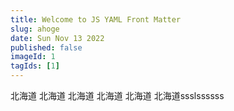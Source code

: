 ```yaml
---
title: Welcome to JS YAML Front Matter
slug: ahoge
date: Sun Nov 13 2022
published: false
imageId: 1
tagIds: [1]
---
```

北海道
北海道
北海道
北海道
北海道
北海道ssslssssss